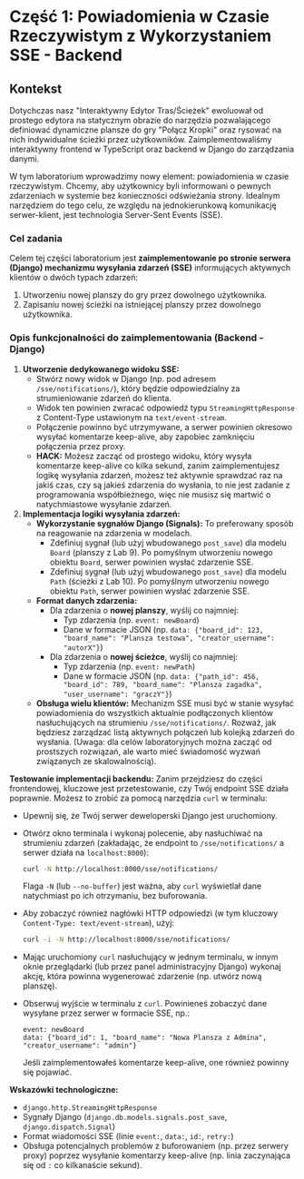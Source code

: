 # Część 1: Powiadomienia w Czasie Rzeczywistym z Wykorzystaniem SSE - Backend

## Kontekst

Dotychczas nasz "Interaktywny Edytor Tras/Ścieżek" ewoluował od prostego edytora na statycznym obrazie do narzędzia pozwalającego definiować dynamiczne plansze do gry "Połącz Kropki" oraz rysować na nich indywidualne ścieżki przez użytkowników. Zaimplementowaliśmy interaktywny frontend w TypeScript oraz backend w Django do zarządzania danymi.

W tym laboratorium wprowadzimy nowy element: powiadomienia w czasie rzeczywistym. Chcemy, aby użytkownicy byli informowani o pewnych zdarzeniach w systemie bez konieczności odświeżania strony. Idealnym narzędziem do tego celu, ze względu na jednokierunkową komunikację serwer-klient, jest technologia Server-Sent Events (SSE).

### Cel zadania

Celem tej części laboratorium jest **zaimplementowanie po stronie serwera (Django) mechanizmu wysyłania zdarzeń (SSE)** informujących aktywnych klientów o dwóch typach zdarzeń:

1. Utworzeniu nowej planszy do gry przez dowolnego użytkownika.
2. Zapisaniu nowej ścieżki na istniejącej planszy przez dowolnego użytkownika.

### Opis funkcjonalności do zaimplementowania (Backend - Django)

1. **Utworzenie dedykowanego widoku SSE:**
    * Stwórz nowy widok w Django (np. pod adresem `/sse/notifications/`), który będzie odpowiedzialny za strumieniowanie zdarzeń do klienta.
    * Widok ten powinien zwracać odpowiedź typu `StreamingHttpResponse` z Content-Type ustawionym na `text/event-stream`.
    * Połączenie powinno być utrzymywane, a serwer powinien okresowo wysyłać komentarze keep-alive, aby zapobiec zamknięciu połączenia przez proxy.
    * **HACK:** Możesz zacząć od prostego widoku, który wysyła komentarze keep-alive co kilka sekund, zanim zaimplementujesz logikę wysyłania zdarzeń, możesz też aktywnie sprawdzać raz na jakiś czas, czy są jakieś zdarzenia do wysłania, to nie jest zadanie z programowania współbieżnego, więc nie musisz się martwić o natychmiastowe wysyłanie zdarzeń.
2. **Implementacja logiki wysyłania zdarzeń:**
    * **Wykorzystanie sygnałów Django (Signals):** To preferowany sposób na reagowanie na zdarzenia w modelach.
        * Zdefiniuj sygnał (lub użyj wbudowanego `post_save`) dla modelu `Board` (planszy z Lab 9). Po pomyślnym utworzeniu nowego obiektu `Board`, serwer powinien wysłać zdarzenie SSE.
        * Zdefiniuj sygnał (lub użyj wbudowanego `post_save`) dla modelu `Path` (ścieżki z Lab 10). Po pomyślnym utworzeniu nowego obiektu `Path`, serwer powinien wysłać zdarzenie SSE.
    * **Format danych zdarzenia:**
        * Dla zdarzenia o **nowej planszy**, wyślij co najmniej:
            * Typ zdarzenia (np. `event: newBoard`)
            * Dane w formacie JSON (np. `data: {"board_id": 123, "board_name": "Plansza testowa", "creator_username": "autorX"}`)
        * Dla zdarzenia o **nowej ścieżce**, wyślij co najmniej:
            * Typ zdarzenia (np. `event: newPath`)
            * Dane w formacie JSON (np. `data: {"path_id": 456, "board_id": 789, "board_name": "Plansza zagadka", "user_username": "graczY"}`)
    * **Obsługa wielu klientów:** Mechanizm SSE musi być w stanie wysyłać powiadomienia do wszystkich aktualnie podłączonych klientów nasłuchujących na strumieniu `/sse/notifications/`. Rozważ, jak będziesz zarządzać listą aktywnych połączeń lub kolejką zdarzeń do wysłania. (Uwaga: dla celów laboratoryjnych można zacząć od prostszych rozwiązań, ale warto mieć świadomość wyzwań związanych ze skalowalnością).

**Testowanie implementacji backendu:**
Zanim przejdziesz do części frontendowej, kluczowe jest przetestowanie, czy Twój endpoint SSE działa poprawnie. Możesz to zrobić za pomocą narzędzia `curl` w terminalu:

* Upewnij się, że Twój serwer deweloperski Django jest uruchomiony.
* Otwórz okno terminala i wykonaj polecenie, aby nasłuchiwać na strumieniu zdarzeń (zakładając, że endpoint to `/sse/notifications/` a serwer działa na `localhost:8000`):

    ```bash
    curl -N http://localhost:8000/sse/notifications/
    ```

    Flaga `-N` (lub `--no-buffer`) jest ważna, aby `curl` wyświetlał dane natychmiast po ich otrzymaniu, bez buforowania.

* Aby zobaczyć również nagłówki HTTP odpowiedzi (w tym kluczowy `Content-Type: text/event-stream`), użyj:

    ```bash
    curl -i -N http://localhost:8000/sse/notifications/
    ```

* Mając uruchomiony `curl` nasłuchujący w jednym terminalu, w innym oknie przeglądarki (lub przez panel administracyjny Django) wykonaj akcję, która powinna wygenerować zdarzenie (np. utwórz nową planszę).
* Obserwuj wyjście w terminalu z `curl`. Powinieneś zobaczyć dane wysyłane przez serwer w formacie SSE, np.:

    ```text
    event: newBoard
    data: {"board_id": 1, "board_name": "Nowa Plansza z Admina", "creator_username": "admin"}

    ```

    Jeśli zaimplementowałeś komentarze keep-alive, one również powinny się pojawiać.

**Wskazówki technologiczne:**

* `django.http.StreamingHttpResponse`
* Sygnały Django (`django.db.models.signals.post_save`, `django.dispatch.Signal`)
* Format wiadomości SSE (linie `event:`, `data:`, `id:`, `retry:`)
* Obsługa potencjalnych problemów z buforowaniem (np. przez serwery proxy) poprzez wysyłanie komentarzy keep-alive (np. linia zaczynająca się od `:` co kilkanaście sekund).
